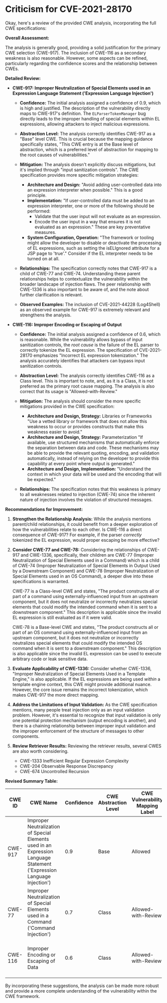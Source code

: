 # Criticism for CVE-2021-28170

Okay, here's a review of the provided CWE analysis, incorporating the full CWE specifications:

**Overall Assessment:**

The analysis is generally good, providing a solid justification for the primary CWE selection (CWE-917). The inclusion of CWE-116 as a secondary weakness is also reasonable. However, some aspects can be refined, particularly regarding the confidence scores and the relationship between CWEs.

**Detailed Review:**

*   **CWE-917: Improper Neutralization of Special Elements used in an Expression Language Statement ('Expression Language Injection')**
    *   **Confidence:** The initial analysis assigned a confidence of 0.9, which is high and justified. The description of the vulnerability directly maps to CWE-917's definition. The `ELParserTokenManager` bug directly leads to the improper handling of special elements within EL expressions, allowing attackers to inject malicious expressions.
    *   **Abstraction Level:** The analysis correctly identifies CWE-917 as a "Base" level CWE. This is crucial because the mapping guidance specifically states, "This CWE entry is at the Base level of abstraction, which is a preferred level of abstraction for mapping to the root causes of vulnerabilities."
    *   **Mitigation:** The analysis doesn't explicitly discuss mitigations, but it's implied through "input sanitization controls". The CWE specification provides more specific mitigation strategies:
        *   **Architecture and Design:** "Avoid adding user-controlled data into an expression interpreter when possible." This is a good principle.
        *   **Implementation:**  "If user-controlled data must be added to an expression interpreter, one or more of the following should be performed:
            *   Validate that the user input will not evaluate as an expression.
            *   Encode the user input in a way that ensures it is not evaluated as an expression." These are key preventative measures.
        *   **System Configuration, Operation:** "The framework or tooling might allow the developer to disable or deactivate the processing of EL expressions, such as setting the isELIgnored attribute for a JSP page to 'true'." Consider if the EL interpreter needs to be turned on at all.

    *   **Relationships:** The specification correctly notes that CWE-917 is a child of CWE-77 and CWE-74. Understanding these parent relationships helps to contextualize the vulnerability within the broader landscape of injection flaws. The peer relationship with CWE-1336 is also important to be aware of, and the note about further clarification is relevant.
    *   **Observed Examples:** The inclusion of CVE-2021-44228 (Log4Shell) as an observed example for CWE-917 is extremely relevant and strengthens the analysis.

*   **CWE-116: Improper Encoding or Escaping of Output**
    *   **Confidence:** The initial analysis assigned a confidence of 0.6, which is reasonable. While the vulnerability allows bypass of input sanitization controls, the *root cause* is the failure of the EL parser to correctly tokenize the EL expression. The specification of CVE-2021-28170 emphasizes "Incorrect EL expression tokenization." The analysis accurately identifies that attackers can bypass input sanitization controls.
    *   **Abstraction Level:** The analysis correctly identifies CWE-116 as a Class level. This is important to note, and, as it is a Class, it is not preferred as the primary root cause mapping. The analysis is also correct that its usage is "Allowed-with-Review."
    *   **Mitigation:**  The analysis should consider the more specific mitigations provided in the CWE specification:
        *   **Architecture and Design, Strategy:** Libraries or Frameworks "Use a vetted library or framework that does not allow this weakness to occur or provides constructs that make this weakness easier to avoid."
        *   **Architecture and Design, Strategy:** Parameterization "If available, use structured mechanisms that automatically enforce the separation between data and code. These mechanisms may be able to provide the relevant quoting, encoding, and validation automatically, instead of relying on the developer to provide this capability at every point where output is generated."
        *   **Architecture and Design, Implementation:** "Understand the context in which your data will be used and the encoding that will be expected."

    *   **Relationships:** The specification notes that this weakness is primary to all weaknesses related to injection (CWE-74) since the inherent nature of injection involves the violation of structured messages.

**Recommendations for Improvement:**

1.  **Strengthen the Relationship Analysis:** While the analysis mentions parent/child relationships, it could benefit from a deeper exploration of how the vulnerabilities relate to each other. Is CWE-116 a direct consequence of CWE-917? For example, if the parser *correctly* tokenized the EL expression, would proper escaping be more effective?
2.  **Consider CWE-77 and CWE-78:** Considering the relationships of CWE-917 and CWE-1336, specifically, their children are CWE-77 (Improper Neutralization of Special Elements used in a Command) which is a child of CWE-74 (Improper Neutralization of Special Elements in Output Used by a Downstream Component) and CWE-78 (Improper Neutralization of Special Elements used in an OS Command), a deeper dive into these specifications is warranted.

    CWE-77 is a Class-level CWE and states, "The product constructs all or part of a command using externally-influenced input from an upstream component, but it does not neutralize or incorrectly neutralizes special elements that could modify the intended command when it is sent to a downstream component." This description is applicable since the invalid EL expression is still evaluated as if it were valid.

    CWE-78 is a Base-level CWE and states, "The product constructs all or part of an OS command using externally-influenced input from an upstream component, but it does not neutralize or incorrectly neutralizes special elements that could modify the intended OS command when it is sent to a downstream component." This description is also applicable since the invalid EL expression can be used to execute arbitrary code or leak sensitive data.

3.  **Evaluate Applicability of CWE-1336:** Consider whether CWE-1336, "Improper Neutralization of Special Elements Used in a Template Engine," is also applicable. If the EL expressions are being used *within* a template engine context, this CWE might provide additional nuance. However, the core issue remains the incorrect tokenization, which makes CWE-917 the more direct mapping.
4.  **Address the Limitations of Input Validation:** As the CWE specification mentions, many people treat injection only as an input validation problem. However, it's essential to recognize that input validation is only one potential protection mechanism (output encoding is another), and there is a chaining relationship between improper input validation and the improper enforcement of the structure of messages to other components.
5.  **Review Retriever Results:** Reviewing the retriever results, several CWES are also worth considering.

    *   CWE-1333 Inefficient Regular Expression Complexity
    *   CWE-204 Observable Response Discrepancy
    *   CWE-674 Uncontrolled Recursion

**Revised Summary Table:**

| CWE ID | CWE Name | Confidence | CWE Abstraction Level | CWE Vulnerability Mapping Label | CWE-Vulnerability Mapping Notes |
|---|---|---|---|---|---|
| CWE-917 | Improper Neutralization of Special Elements used in an Expression Language Statement ('Expression Language Injection') | 0.9 | Base | Allowed | Primary CWE. The vulnerability involves a bug in the ELParserTokenManager that allows invalid EL expressions to be evaluated, aligning with the CWE's description. |
| CWE-77 | Improper Neutralization of Special Elements used in a Command ('Command Injection') | 0.7 | Class | Allowed-with-Review | Secondary CWE. The vulnerability allows invalid EL expressions to be evaluated as if they were valid, aligning with the CWE's description. |
| CWE-116 | Improper Encoding or Escaping of Data | 0.6 | Class | Allowed-with-Review | Consequence of the primary weakness. Attackers bypass sanitization, indicating problems with encoding/escaping. |

By incorporating these suggestions, the analysis can be made more robust and provide a more complete understanding of the vulnerability within the CWE framework.